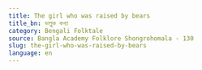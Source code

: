 ```yaml
---
title: The girl who was raised by bears
title_bn: ভাল্লুক কন্যা
category: Bengali Folktale
source: Bangla Academy Folklore Shongrohomala - 130
slug: the-girl-who-was-raised-by-bears
language: en
---
```


